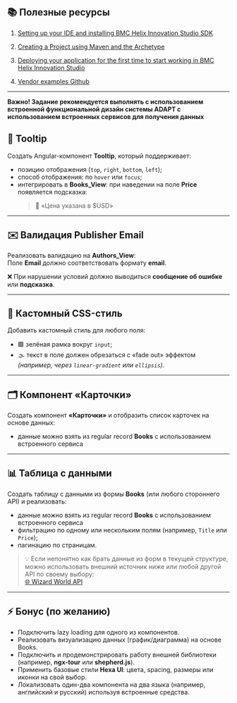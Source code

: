 ## 📚 Полезные ресурсы

1. [Setting up your IDE and installing BMC Helix Innovation Studio SDK](https://docs.bmc.com/xwiki/bin/view/Service-Management/Innovation-Suite/BMC-Helix-Innovation-Suite/is233/Developing-applications-by-using-BMC-Helix-Innovation-Studio/Developing-and-deploying-code-based-applications/Setting-up-the-environment-to-develop-a-code-based-application/Setting-up-your-IDE-and-installing-BMC-Helix-Innovation-Studio-SDK/)

2. [Creating a Project using Maven and the Archetype](https://docs.bmc.com/xwiki/bin/view/Service-Management/Innovation-Suite/BMC-Helix-Innovation-Suite/is233/Developing-applications-by-using-BMC-Helix-Innovation-Studio/Developing-and-deploying-code-based-applications/Setting-up-the-environment-to-develop-a-code-based-application/Creating-a-Project-using-Maven-and-the-Archetype/)

3. [Deploying your application for the first time to start working in BMC Helix Innovation Studio](https://docs.bmc.com/xwiki/bin/view/Service-Management/Innovation-Suite/BMC-Helix-Innovation-Suite/is233/Developing-applications-by-using-BMC-Helix-Innovation-Studio/Developing-and-deploying-code-based-applications/Setting-up-the-environment-to-develop-a-code-based-application/Deploying-your-application-for-the-first-time-to-start-working-in-BMC-Helix-Innovation-Studio/)

3. [Vendor examples Github](https://github.com/bmchelix/innovation-studio-developer/tree/main/23.3.02/test210500/)
---
**Важно! Задание рекомендуется выполнять с использованием встроенной функциональной дизайн системы ADAPT с использованием встроенных сервисов для получения данных**

## 🧩 Tooltip
Создать Angular-компонент **Tooltip**, который поддерживает:  
- позицию отображения (`top`, `right`, `bottom`, `left`);  
- способ отображения: по `hover` или `focus`;  
- интегрировать в **Books_View**: при наведении на поле **Price** появляется подсказка:  
  > 💬 «Цена указана в $USD»

---

## ✉️ Валидация Publisher Email
Реализовать валидацию на **Authors_View**:  
Поле **Email** должно соответствовать формату **email**.  

❌ При нарушении условий должно выводиться **сообщение об ошибке** или **подсказка**.

---

## 🎨 Кастомный CSS-стиль
Добавить кастомный стиль для любого поля:  

- 🟩 зелёная рамка вокруг `input`;  
- 🌫️ текст в поле должен обрезаться с «fade out» эффектом  
  *(например, через `linear-gradient` или `ellipsis`)*.  

---

## 🗂️ Компонент «Карточки»
Создать компонент **«Карточки»** и отобразить список карточек на основе данных:  

- данные можно взять из regular record **Books** с использованием встроенного сервиса

---

## 📊 Таблица с данными
Создать таблицу с данными из формы **Books** (или любого стороннего API) и реализовать:  

- данные можно взять из regular record **Books** с использованием встроенного сервиса
- фильтрацию по одному или нескольким полям (например, `Title` или `Price`);  
- пагинацию по страницам.  

> 💡 Если непонятно как брать данные из форм в текущей структуре,  
> можно использовать внешний источник ниже или любой другой API по своему выбору:  
> [🌐 Wizard World API](https://wizard-world-api.herokuapp.com/swagger/index.html)  

---
## ⚡ Бонус (по желанию)

- Подключить lazy loading для одного из компонентов.  
- Реализовать визуализацию данных (график/диаграмма) на основе Books.  
- Подключить и продемонстрировать работу внешней библиотеки (например, **ngx-tour** или **shepherd.js**).  
- Применить базовые стили **Hexa UI**: цвета, spacing, размеры или иконки на свой выбор.  
- Локализовать один-два компонента на два языка (например, английский и русский) используя встроенные средства.  
